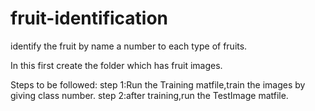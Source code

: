 # fruit-identification 
identify the fruit by name a number to each type of fruits.


In this first create the folder which has fruit images.

Steps to be followed:
   step 1:Run the Training matfile,train the images by giving class number.
   step 2:after training,run the TestImage matfile.
